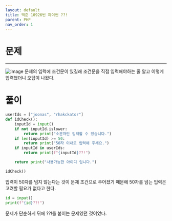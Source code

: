 ```yaml
---
layout: default
title: 백준 10926번 파이썬 ??!
parent: PHP
nav_order: 1
---
```



# 문제

---
![image](https://github.com/cjddn/cjddn.github.io/assets/137849066/f913f9fa-dec2-4ab3-b4ec-46c5579e5b98)
문제의 입력에 조건문이 있길래 조건문을 직접 입력해야하는 줄 알고 이렇게 입력했더니 오답이 나왔다.

# 풀이
```python
userIds = ["joonas", "rhakckator"]
def idCheck():
    inputId = input()
    if not inputId.islower:
        return print("소문자만 입력할 수 있습니다.")
    if len(inputId) >= 50:
        return print("50자 이내로 입력해 주세요.")
    if inputId in userIds:
        return print(f"{inputId}??!")

    return print("사용가능한 아이디 입니다.")

idCheck()
``` 
입력이 50자를 넘지 않는다는 것이 문제 조건으로 주어졌기 때문에 50자를 넘는 입력은 고려할 필요가 없다고 한다.

```python
id = input()
print(f"{id}??!")
``` 
문제가 단순하게 뒤에 ??!를 붙이는 문제였던 것이었다.